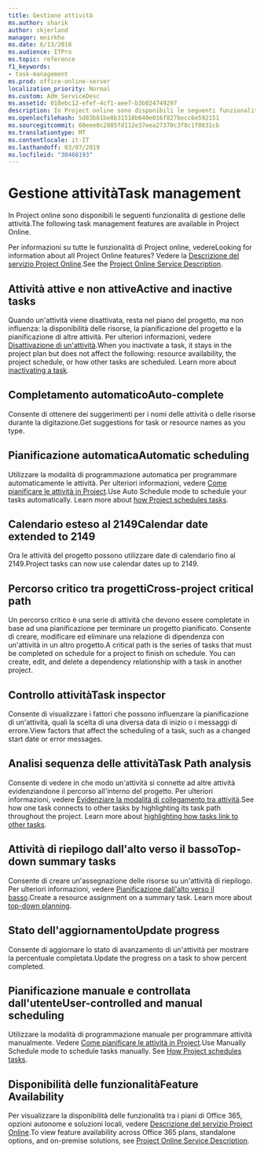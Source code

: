 ```yaml
---
title: Gestione attività
ms.author: sharik
author: skjerland
manager: mnirkhe
ms.date: 6/13/2018
ms.audience: ITPro
ms.topic: reference
f1_keywords:
- task-management
ms.prod: office-online-server
localization_priority: Normal
ms.custom: Adm_ServiceDesc
ms.assetid: 018ebc12-efef-4cf1-aee7-b3b024749297
description: In Project online sono disponibili le seguenti funzionalità di gestione delle attività.
ms.openlocfilehash: 5d83b81be8b31518b640e016f827becc6e592151
ms.sourcegitcommit: 68eee0c2885fd112e37eea27370c3f8c1f0831cb
ms.translationtype: MT
ms.contentlocale: it-IT
ms.lasthandoff: 03/07/2019
ms.locfileid: "30468193"
---
```

# <a name="task-management"></a><span data-ttu-id="a0941-103">Gestione attività</span><span class="sxs-lookup"><span data-stu-id="a0941-103">Task management</span></span>

<span data-ttu-id="a0941-104">In Project online sono disponibili le seguenti funzionalità di gestione delle attività.</span><span class="sxs-lookup"><span data-stu-id="a0941-104">The following task management features are available in Project Online.</span></span>
  
<span data-ttu-id="a0941-105">Per informazioni su tutte le funzionalità di Project online, vedere</span><span class="sxs-lookup"><span data-stu-id="a0941-105">Looking for information about all Project Online features?</span></span> <span data-ttu-id="a0941-106">Vedere la [Descrizione del servizio Project Online](project-online-service-description.md).</span><span class="sxs-lookup"><span data-stu-id="a0941-106">See the [Project Online Service Description](project-online-service-description.md).</span></span>
  
## <a name="active-and-inactive-tasks"></a><span data-ttu-id="a0941-107">Attività attive e non attive</span><span class="sxs-lookup"><span data-stu-id="a0941-107">Active and inactive tasks</span></span>
<span data-ttu-id="a0941-108"><a name="bkmk_ActiveInactiveTasks"> </a></span><span class="sxs-lookup"><span data-stu-id="a0941-108"></span></span>

<span data-ttu-id="a0941-p102">Quando un'attività viene disattivata, resta nel piano del progetto, ma non influenza: la disponibilità delle risorse, la pianificazione del progetto e la pianificazione di altre attività. Per ulteriori informazioni, vedere [Disattivazione di un'attività](https://go.microsoft.com/fwlink/p/?LinkId=271335).</span><span class="sxs-lookup"><span data-stu-id="a0941-p102">When you inactivate a task, it stays in the project plan but does not affect the following: resource availability, the project schedule, or how other tasks are scheduled. Learn more about [inactivating a task](https://go.microsoft.com/fwlink/p/?LinkId=271335).</span></span>
  
## <a name="auto-complete"></a><span data-ttu-id="a0941-111">Completamento automatico</span><span class="sxs-lookup"><span data-stu-id="a0941-111">Auto-complete</span></span>
<span data-ttu-id="a0941-112"><a name="bkmk_AutoComplete"> </a></span><span class="sxs-lookup"><span data-stu-id="a0941-112"></span></span>

<span data-ttu-id="a0941-113">Consente di ottenere dei suggerimenti per i nomi delle attività o delle risorse durante la digitazione.</span><span class="sxs-lookup"><span data-stu-id="a0941-113">Get suggestions for task or resource names as you type.</span></span> 
  
## <a name="automatic-scheduling"></a><span data-ttu-id="a0941-114">Pianificazione automatica</span><span class="sxs-lookup"><span data-stu-id="a0941-114">Automatic scheduling</span></span>
<span data-ttu-id="a0941-115"><a name="bkmk_AutomaticScheduling"> </a></span><span class="sxs-lookup"><span data-stu-id="a0941-115"></span></span>

<span data-ttu-id="a0941-p103">Utilizzare la modalità di programmazione automatica per programmare automaticamente le attività. Per ulteriori informazioni, vedere [Come pianificare le attività in Project](https://go.microsoft.com/fwlink/p/?LinkId=271331).</span><span class="sxs-lookup"><span data-stu-id="a0941-p103">Use Auto Schedule mode to schedule your tasks automatically. Learn more about [how Project schedules tasks](https://go.microsoft.com/fwlink/p/?LinkId=271331).</span></span> 
  
## <a name="calendar-date-extended-to-2149"></a><span data-ttu-id="a0941-118">Calendario esteso al 2149</span><span class="sxs-lookup"><span data-stu-id="a0941-118">Calendar date extended to 2149</span></span>
<span data-ttu-id="a0941-119"><a name="bkmk_Calendardatextended"> </a></span><span class="sxs-lookup"><span data-stu-id="a0941-119"></span></span>

<span data-ttu-id="a0941-120">Ora le attività del progetto possono utilizzare date di calendario fino al 2149.</span><span class="sxs-lookup"><span data-stu-id="a0941-120">Project tasks can now use calendar dates up to 2149.</span></span> 
  
## <a name="cross-project-critical-path"></a><span data-ttu-id="a0941-121">Percorso critico tra progetti</span><span class="sxs-lookup"><span data-stu-id="a0941-121">Cross-project critical path</span></span>
<span data-ttu-id="a0941-122"><a name="bkmk_Cross_projectcriticalpath"> </a></span><span class="sxs-lookup"><span data-stu-id="a0941-122"></span></span>

<span data-ttu-id="a0941-p104">Un percorso critico è una serie di attività che devono essere completate in base ad una pianificazione per terminare un progetto pianificato. Consente di creare, modificare ed eliminare una relazione di dipendenza con un'attività in un altro progetto.</span><span class="sxs-lookup"><span data-stu-id="a0941-p104">A critical path is the series of tasks that must be completed on schedule for a project to finish on schedule. You can create, edit, and delete a dependency relationship with a task in another project.</span></span> 
  
## <a name="task-inspector"></a><span data-ttu-id="a0941-125">Controllo attività</span><span class="sxs-lookup"><span data-stu-id="a0941-125">Task inspector</span></span>
<span data-ttu-id="a0941-126"><a name="bkmk_Taskinspector"> </a></span><span class="sxs-lookup"><span data-stu-id="a0941-126"></span></span>

<span data-ttu-id="a0941-127">Consente di visualizzare i fattori che possono influenzare la pianificazione di un'attività, quali la scelta di una diversa data di inizio o i messaggi di errore.</span><span class="sxs-lookup"><span data-stu-id="a0941-127">View factors that affect the scheduling of a task, such as a changed start date or error messages.</span></span>
  
## <a name="task-path-analysis"></a><span data-ttu-id="a0941-128">Analisi sequenza delle attività</span><span class="sxs-lookup"><span data-stu-id="a0941-128">Task Path analysis</span></span>
<span data-ttu-id="a0941-129"><a name="bkmk_TaskPath"> </a></span><span class="sxs-lookup"><span data-stu-id="a0941-129"></span></span>

<span data-ttu-id="a0941-p105">Consente di vedere in che modo un'attività si connette ad altre attività evidenziandone il percorso all'interno del progetto. Per ulteriori informazioni, vedere [Evidenziare la modalità di collegamento tra attività](https://go.microsoft.com/fwlink/p/?LinkId=271345).</span><span class="sxs-lookup"><span data-stu-id="a0941-p105">See how one task connects to other tasks by highlighting its task path throughout the project. Learn more about [highlighting how tasks link to other tasks](https://go.microsoft.com/fwlink/p/?LinkId=271345).</span></span>
  
## <a name="top-down-summary-tasks"></a><span data-ttu-id="a0941-132">Attività di riepilogo dall'alto verso il basso</span><span class="sxs-lookup"><span data-stu-id="a0941-132">Top-down summary tasks</span></span>
<span data-ttu-id="a0941-133"><a name="bkmk_Topdownsummarytasks"> </a></span><span class="sxs-lookup"><span data-stu-id="a0941-133"></span></span>

<span data-ttu-id="a0941-p106">Consente di creare un'assegnazione delle risorse su un'attività di riepilogo. Per ulteriori informazioni, vedere [Pianificazione dall'alto verso il basso](https://go.microsoft.com/fwlink/p/?LinkId=271333).</span><span class="sxs-lookup"><span data-stu-id="a0941-p106">Create a resource assignment on a summary task. Learn more about [top-down planning](https://go.microsoft.com/fwlink/p/?LinkId=271333).</span></span>
  
## <a name="update-progress"></a><span data-ttu-id="a0941-136">Stato dell'aggiornamento</span><span class="sxs-lookup"><span data-stu-id="a0941-136">Update progress</span></span>
<span data-ttu-id="a0941-137"><a name="bkmk_Updateprogress"> </a></span><span class="sxs-lookup"><span data-stu-id="a0941-137"></span></span>

<span data-ttu-id="a0941-138">Consente di aggiornare lo stato di avanzamento di un'attività per mostrare la percentuale completata.</span><span class="sxs-lookup"><span data-stu-id="a0941-138">Update the progress on a task to show percent completed.</span></span>
  
## <a name="user-controlled-and-manual-scheduling"></a><span data-ttu-id="a0941-139">Pianificazione manuale e controllata dall'utente</span><span class="sxs-lookup"><span data-stu-id="a0941-139">User-controlled and manual scheduling</span></span>
<span data-ttu-id="a0941-140"><a name="bkmk_User_controlledManualscheduling"> </a></span><span class="sxs-lookup"><span data-stu-id="a0941-140"></span></span>

<span data-ttu-id="a0941-p107">Utilizzare la modalità di programmazione manuale per programmare attività manualmente. Vedere [Come pianificare le attività in Project](https://go.microsoft.com/fwlink/p/?LinkId=271331).</span><span class="sxs-lookup"><span data-stu-id="a0941-p107">Use Manually Schedule mode to schedule tasks manually. See [How Project schedules tasks](https://go.microsoft.com/fwlink/p/?LinkId=271331).</span></span>
  
## <a name="feature-availability"></a><span data-ttu-id="a0941-143">Disponibilità delle funzionalità</span><span class="sxs-lookup"><span data-stu-id="a0941-143">Feature Availability</span></span>
<span data-ttu-id="a0941-144"><a name="bkmk_User_controlledManualscheduling"> </a></span><span class="sxs-lookup"><span data-stu-id="a0941-144"></span></span>

<span data-ttu-id="a0941-145">Per visualizzare la disponibilità delle funzionalità tra i piani di Office 365, opzioni autonome e soluzioni locali, vedere [Descrizione del servizio Project Online](project-online-service-description.md).</span><span class="sxs-lookup"><span data-stu-id="a0941-145">To view feature availability across Office 365 plans, standalone options, and on-premise solutions, see [Project Online Service Description](project-online-service-description.md).</span></span>
  

